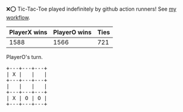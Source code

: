 :x::o: Tic-Tac-Toe played indefinitely by github action runners! See [my workflow](.github/workflows/play.yaml).

|PlayerX wins|PlayerO wins|Ties|
|-|-|-|
|1588|1566|721|

PlayerO's turn.

<pre>
+---+---+---+
| X |   |   |
+---+---+---+
|   |   |   |
+---+---+---+
| X | O | O |
+---+---+---+
</pre>